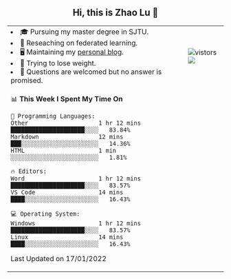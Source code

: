 <h2 align="center"> Hi, this is Zhao Lu 👋</h2>

<table style="overflow:hidden;">
    <tr> 
        <td>
            <li>🎓 Pursuing my master degree in SJTU.</li>
            <li>🌱 Reseaching on federated learning.</li>
            <li>🖥️ Maintaining my <a href="https://ifarewell.xyz">personal blog</a>.</li>
            <li>💪 Trying to lose weight.</li>
            <li>💬 Questions are welcomed but no answer is promised.</li> 
        </td>
        <td>
            <img src="https://visitor-badge.glitch.me/badge?page_id=ifarewell" alt="vistors" />
        <br>
          <img src="https://github-readme-stats.vercel.app/api?username=ifarewell&theme=graywhite&hide=prs,contribs&show_icons=true&hide_border=true&icon_color=CE1D2D&text_color=718096&bg_color=ffffff&hide_title=true" />
        </td>
    </tr>
    <tr>
        <td colspan="2">
            
<!--START_SECTION:waka-->
📊 **This Week I Spent My Time On** 

```text
💬 Programming Languages: 
Other                    1 hr 12 mins        █████████████████████░░░░   83.84% 
Markdown                 12 mins             ███░░░░░░░░░░░░░░░░░░░░░░   14.36% 
HTML                     1 min               ░░░░░░░░░░░░░░░░░░░░░░░░░   1.81%

🔥 Editors: 
Word                     1 hr 12 mins        █████████████████████░░░░   83.57% 
VS Code                  14 mins             ████░░░░░░░░░░░░░░░░░░░░░   16.43%

💻 Operating System: 
Windows                  1 hr 12 mins        █████████████████████░░░░   83.57% 
Linux                    14 mins             ████░░░░░░░░░░░░░░░░░░░░░   16.43%

```


 Last Updated on 17/01/2022
<!--END_SECTION:waka-->
            
</td></tr>
</table>

